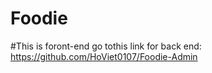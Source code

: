 # Foodie
#This is foront-end
go tothis link for back end: https://github.com/HoViet0107/Foodie-Admin
